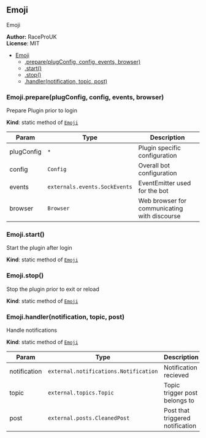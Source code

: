 <a name="module_Emoji"></a>
## Emoji
Emoji

**Author:** RaceProUK  
**License**: MIT  

* [Emoji](#module_Emoji)
  * [.prepare(plugConfig, config, events, browser)](#module_Emoji.prepare)
  * [.start()](#module_Emoji.start)
  * [.stop()](#module_Emoji.stop)
  * [.handler(notification, topic, post)](#module_Emoji.handler)

<a name="module_Emoji.prepare"></a>
### Emoji.prepare(plugConfig, config, events, browser)
Prepare Plugin prior to login

**Kind**: static method of <code>[Emoji](#module_Emoji)</code>  

| Param | Type | Description |
| --- | --- | --- |
| plugConfig | <code>\*</code> | Plugin specific configuration |
| config | <code>Config</code> | Overall bot configuration |
| events | <code>externals.events.SockEvents</code> | EventEmitter used for the bot |
| browser | <code>Browser</code> | Web browser for communicating with discourse |

<a name="module_Emoji.start"></a>
### Emoji.start()
Start the plugin after login

**Kind**: static method of <code>[Emoji](#module_Emoji)</code>  
<a name="module_Emoji.stop"></a>
### Emoji.stop()
Stop the plugin prior to exit or reload

**Kind**: static method of <code>[Emoji](#module_Emoji)</code>  
<a name="module_Emoji.handler"></a>
### Emoji.handler(notification, topic, post)
Handle notifications

**Kind**: static method of <code>[Emoji](#module_Emoji)</code>  

| Param | Type | Description |
| --- | --- | --- |
| notification | <code>external.notifications.Notification</code> | Notification recieved |
| topic | <code>external.topics.Topic</code> | Topic trigger post belongs to |
| post | <code>external.posts.CleanedPost</code> | Post that triggered notification |

